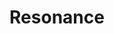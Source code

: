 ---
title: "Resonance"
thumbnail: "img/projects/Resonance/thumbnail.jpg"
team: ["Lorenzo Alamillo", "Jeffrey Hsieh", "Anjin Huang", "Quynh Nguyen", "Emmilio Segovia", "David Zhang"]
email: "dzhan008@ucr.edu"
platforms: ["PC"]
description: "This is an isometric puzzle game where you are a blind person lost in a cave. You have only your sense of sound to guide you. Little do you know that sounds can paint pictures... "
recruiting: [ ]
tags: ["2D", "completed"]
date-added: 2015
download-link: "https://drive.google.com/a/ucr.edu/file/d/0B_dRwa4KtnbWRmpTZTg3RWpuaFk/view?usp=sharing"
---